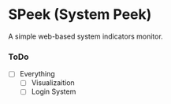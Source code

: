 # SPeek (System Peek)

A simple web-based system indicators monitor.

### ToDo

- [ ] Everything
	- [ ] Visualizaition 
	- [ ] Login System